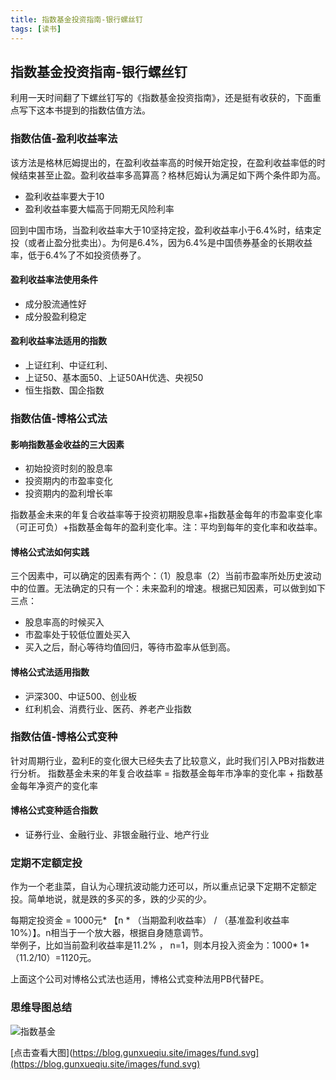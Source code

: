 ```yaml
---
title: 指数基金投资指南-银行螺丝钉
tags: [读书]
---
```

## 指数基金投资指南-银行螺丝钉
利用一天时间翻了下螺丝钉写的《指数基金投资指南》，还是挺有收获的，下面重点写下这本书提到的指数估值方法。
### 指数估值-盈利收益率法
该方法是格林厄姆提出的，在盈利收益率高的时候开始定投，在盈利收益率低的时候结束甚至止盈。盈利收益率多高算高？格林厄姆认为满足如下两个条件即为高。
- 盈利收益率要大于10
- 盈利收益率要大幅高于同期无风险利率

回到中国市场，当盈利收益率大于10坚持定投，盈利收益率小于6.4%时，结束定投（或者止盈分批卖出）。为何是6.4%，因为6.4%是中国债券基金的长期收益率，低于6.4%了不如投资债券了。   
#### 盈利收益率法使用条件
- 成分股流通性好
- 成分股盈利稳定
#### 盈利收益率法适用的指数
- 上证红利、中证红利、
- 上证50、基本面50、上证50AH优选、央视50
- 恒生指数、国企指数

### 指数估值-博格公式法
#### 影响指数基金收益的三大因素
- 初始投资时刻的股息率
- 投资期内的市盈率变化
- 投资期内的盈利增长率    
 
指数基金未来的年复合收益率等于投资初期股息率+指数基金每年的市盈率变化率（可正可负）+指数基金每年的盈利变化率。注：平均到每年的变化率和收益率。

#### 博格公式法如何实践
三个因素中，可以确定的因素有两个：（1）股息率（2）当前市盈率所处历史波动中的位置。无法确定的只有一个：未来盈利的增速。根据已知因素，可以做到如下三点：
- 股息率高的时候买入
- 市盈率处于较低位置处买入
- 买入之后，耐心等待均值回归，等待市盈率从低到高。  

#### 博格公式法适用指数
- 沪深300、中证500、创业板 
- 红利机会、消费行业、医药、养老产业指数

### 指数估值-博格公式变种
针对周期行业，盈利E的变化很大已经失去了比较意义，此时我们引入PB对指数进行分析。
指数基金未来的年复合收益率 = 指数基金每年市净率的变化率 + 指数基金每年净资产的变化率   

#### 博格公式变种适合指数
- 证券行业、金融行业、非银金融行业、地产行业

### 定期不定额定投
作为一个老韭菜，自认为心理抗波动能力还可以，所以重点记录下定期不定额定投。简单地说，就是跌的多买的多，跌的少买的少。   

每期定投资金 = 1000元* 【n * （当期盈利收益率） / （基准盈利收益率 10%）】。n相当于一个放大器，根据自身随意调节。   
举例子，比如当前盈利收益率是11.2% ， n=1，则本月投入资金为：1000* 1*（11.2/10）=1120元。  

上面这个公司对博格公式法也适用，博格公式变种法用PB代替PE。   

### 思维导图总结
![指数基金](/images/fund.svg)       

[点击查看大图](https://blog.gunxueqiu.site/images/fund.svg](https://blog.gunxueqiu.site/images/fund.svg)